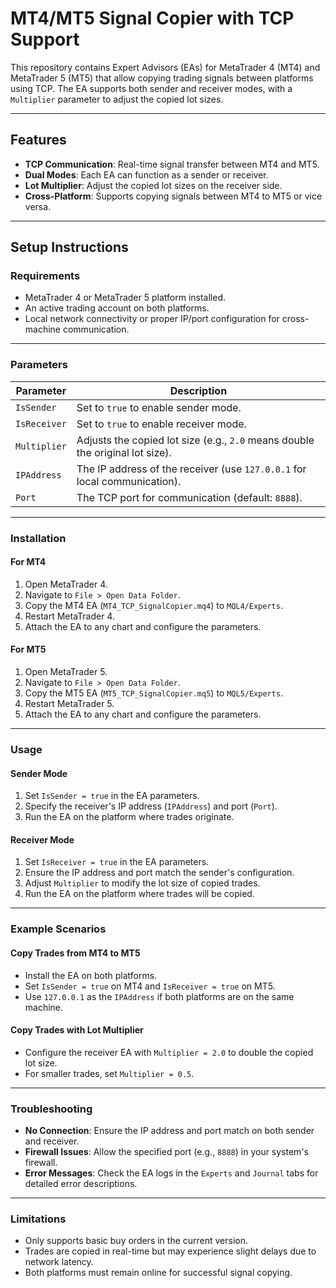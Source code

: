 # MT4/MT5 Signal Copier with TCP Support

This repository contains Expert Advisors (EAs) for MetaTrader 4 (MT4) and MetaTrader 5 (MT5) that allow copying trading signals between platforms using TCP. The EA supports both sender and receiver modes, with a `Multiplier` parameter to adjust the copied lot sizes.

---

## Features
- **TCP Communication**: Real-time signal transfer between MT4 and MT5.
- **Dual Modes**: Each EA can function as a sender or receiver.
- **Lot Multiplier**: Adjust the copied lot sizes on the receiver side.
- **Cross-Platform**: Supports copying signals between MT4 to MT5 or vice versa.

---

## Setup Instructions

###  Requirements
- MetaTrader 4 or MetaTrader 5 platform installed.
- An active trading account on both platforms.
- Local network connectivity or proper IP/port configuration for cross-machine communication.

---

###  Parameters
| Parameter      | Description                                                                 |
|----------------|-----------------------------------------------------------------------------|
| `IsSender`     | Set to `true` to enable sender mode.                                        |
| `IsReceiver`   | Set to `true` to enable receiver mode.                                      |
| `Multiplier`   | Adjusts the copied lot size (e.g., `2.0` means double the original lot size).|
| `IPAddress`    | The IP address of the receiver (use `127.0.0.1` for local communication).   |
| `Port`         | The TCP port for communication (default: `8888`).                          |

---

###  Installation
#### For MT4
1. Open MetaTrader 4.
2. Navigate to `File > Open Data Folder`.
3. Copy the MT4 EA (`MT4_TCP_SignalCopier.mq4`) to `MQL4/Experts`.
4. Restart MetaTrader 4.
5. Attach the EA to any chart and configure the parameters.

#### For MT5
1. Open MetaTrader 5.
2. Navigate to `File > Open Data Folder`.
3. Copy the MT5 EA (`MT5_TCP_SignalCopier.mq5`) to `MQL5/Experts`.
4. Restart MetaTrader 5.
5. Attach the EA to any chart and configure the parameters.

---

###  Usage
#### Sender Mode
1. Set `IsSender = true` in the EA parameters.
2. Specify the receiver's IP address (`IPAddress`) and port (`Port`).
3. Run the EA on the platform where trades originate.

#### Receiver Mode
1. Set `IsReceiver = true` in the EA parameters.
2. Ensure the IP address and port match the sender's configuration.
3. Adjust `Multiplier` to modify the lot size of copied trades.
4. Run the EA on the platform where trades will be copied.

---

###  Example Scenarios
#### Copy Trades from MT4 to MT5
- Install the EA on both platforms.
- Set `IsSender = true` on MT4 and `IsReceiver = true` on MT5.
- Use `127.0.0.1` as the `IPAddress` if both platforms are on the same machine.

#### Copy Trades with Lot Multiplier
- Configure the receiver EA with `Multiplier = 2.0` to double the copied lot size.
- For smaller trades, set `Multiplier = 0.5`.

---

###  Troubleshooting
- **No Connection**: Ensure the IP address and port match on both sender and receiver.
- **Firewall Issues**: Allow the specified port (e.g., `8888`) in your system's firewall.
- **Error Messages**: Check the EA logs in the `Experts` and `Journal` tabs for detailed error descriptions.

---

###  Limitations
- Only supports basic buy orders in the current version.
- Trades are copied in real-time but may experience slight delays due to network latency.
- Both platforms must remain online for successful signal copying.

